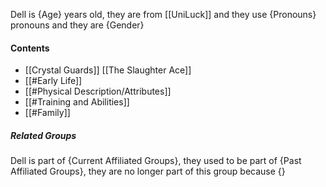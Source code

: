 Dell is {Age} years old, they are from [[UniLuck]] and they use {Pronouns} pronouns and they are {Gender}
#### Contents
- [[Crystal Guards]] [[The Slaughter Ace]]
- [[#Early Life]]
- [[#Physical Description/Attributes]]
- [[#Training and Abilities]]
- [[#Family]]

##### Related Groups
Dell is part of {Current Affiliated Groups}, they used to be part of {Past Affiliated Groups}, they are no longer part of this group because {}